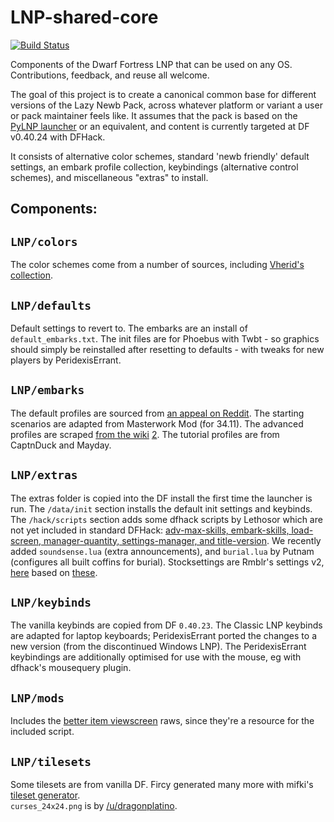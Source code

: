 LNP-shared-core
===============

[![Build Status](https://travis-ci.org/Lazy-Newb-Pack/LNP-shared-core.png?branch=master)](https://travis-ci.org/Lazy-Newb-Pack/LNP-shared-core)

Components of the Dwarf Fortress LNP that can be used on any OS.  
Contributions, feedback, and reuse all welcome.

The goal of this project is to create a canonical common base for different 
versions of the Lazy Newb Pack, across whatever platform or variant a user or 
pack maintainer feels like.  It assumes that the pack is based on the [PyLNP 
launcher](http://www.bay12forums.com/smf/index.php?topic=140808) or an 
equivalent, and content is currently targeted at DF v0.40.24 with DFHack.

It consists of alternative color schemes, standard 'newb friendly' default 
settings, an embark profile collection, keybindings (alternative control 
schemes), and miscellaneous "extras" to install.  

Components:
-----------

`LNP/colors`
------------
The color schemes come from a number of sources, including [Vherid's 
collection](http://www.bay12forums.com/smf/index.php?topic=89856).

`LNP/defaults`
--------------
Default settings to revert to.  The embarks are an install of 
`default_embarks.txt`.  The init files are for Phoebus with Twbt - so graphics 
should simply be reinstalled after resetting to defaults - with tweaks for new 
players by PeridexisErrant.  

`LNP/embarks`
-------------
The default profiles are sourced from [an appeal on Reddit](
http://redd.it/2ew1fa).  The starting scenarios are adapted from Masterwork Mod 
(for 34.11).  The advanced profiles are scraped [from the wiki](
http://dwarffortresswiki.org/index.php/DF2014:Embark_profile_repository) [2](
http://dwarffortresswiki.org/index.php/DF2014:Sample_Starting_Builds).  The 
tutorial profiles are from CaptnDuck and Mayday.  

`LNP/extras`
------------
The extras folder is copied into the DF install the first time the launcher is 
run.  The `/data/init` section installs the default init settings and 
keybinds.  The `/hack/scripts` section adds some dfhack scripts by Lethosor 
which are not yet included in standard DFHack:  [adv-max-skills, embark-skills, 
load-screen, manager-quantity, settings-manager, and title-version](
https://github.com/lethosor/dfhack-scripts).  We recently added 
`soundsense.lua` (extra announcements), and `burial.lua` by Putnam (configures 
all built coffins for burial).  Stocksettings are Rmblr's settings v2, [here](
http://dffd.wimbli.com/file.php?id=10170) based on [these](
http://redd.it/2o611s).

`LNP/keybinds`
--------------
The vanilla keybinds are copied from DF `0.40.23`.  The Classic LNP keybinds 
are adapted for laptop keyboards; PeridexisErrant ported the changes to a new 
version (from the discontinued Windows LNP).  The PeridexisErrant keybindings 
are additionally optimised for use with the mouse, eg with dfhack's mousequery 
plugin.

`LNP/mods`
--------------
Includes the [better item viewscreen](http://www.bay12forums.com/smf/index.php?topic=147707) raws, since they're a resource for the
included script.

`LNP/tilesets`
--------------
Some tilesets are from vanilla DF.  Fircy generated many more with mifki's 
[tileset generator](http://www.bay12forums.com/smf/index.php?topic=140250).  
`curses_24x24.png` is by [/u/dragonplatino](http://redd.it/2r8gtx).
